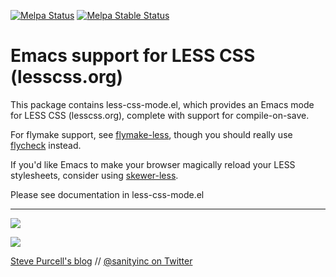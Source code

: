 [![Melpa Status](http://melpa.org/packages/less-css-mode-badge.svg)](http://melpa.org/#/less-css-mode)
[![Melpa Stable Status](http://stable.melpa.org/packages/less-css-mode-badge.svg)](http://stable.melpa.org/#/less-css-mode)

Emacs support for LESS CSS (lesscss.org)
========================================

This package contains less-css-mode.el, which provides an Emacs mode
for LESS CSS (lesscss.org), complete with support for compile-on-save.

For flymake support, see [flymake-less](https://github.com/purcell/flymake-less),
though you should really use [flycheck](https://github.com/lunaryorn/flycheck) instead.

If you'd like Emacs to make your browser magically reload your LESS
stylesheets, consider using [skewer-less](https://github.com/purcell/skewer-less).

Please see documentation in less-css-mode.el

<hr>

[![](http://api.coderwall.com/purcell/endorsecount.png)](http://coderwall.com/purcell)

[![](http://www.linkedin.com/img/webpromo/btn_liprofile_blue_80x15.png)](http://uk.linkedin.com/in/stevepurcell)

[Steve Purcell's blog](http://www.sanityinc.com/) // [@sanityinc on Twitter](https://twitter.com/sanityinc)
